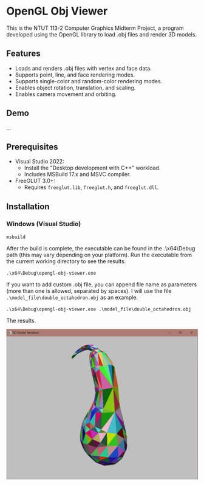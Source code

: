 # OpenGL Obj Viewer

This is the NTUT 113-2 Computer Graphics Midterm Project, a program developed using the OpenGL library to load .obj files and render 3D models.

## Features

- Loads and renders .obj files with vertex and face data.
- Supports point, line, and face rendering modes.
- Supports single-color and random-color rendering modes.
- Enables object rotation, translation, and scaling.
- Enables camera movement and orbiting.

## Demo

...

## Prerequisites

- Visual Studio 2022:
  - Install the "Desktop development with C++" workload.
  - Includes MSBuild 17.x and MSVC compiler.
- FreeGLUT 3.0+:
  - Requires `freeglut.lib`, `freeglut.h`, and `freeglut.dll`.

## Installation

### Windows (Visual Studio)

```shell
msbuild
```

After the build is complete, the executable can be found in the .\x64\Debug path (this may vary depending on your platform). Run the executable from the current working directory to see the results.

```shell
.\x64\Debug\opengl-obj-viewer.exe
```

If you want to add custom .obj file, you can append file name as parameters (more than one is allowed, separated by spaces). I will use the file `.\model_file\double_octahedron.obj` as an example.

```shell
.\x64\Debug\opengl-obj-viewer.exe .\model_file\double_octahedron.obj
```

The results.

![alt text](./demo/execution_result.png)
